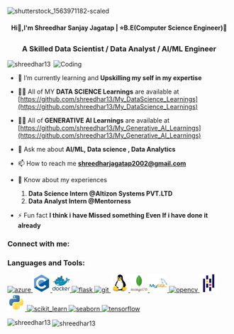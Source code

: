 ![shutterstock_1563971182-scaled](https://github.com/shreedhar13/Fassos_Data_Cleaning_And_Analysis_Using_SQL_Queries/assets/153434680/bc37ade6-a2e7-4efc-9802-de11083b3964)
<h4 align="center">Hi👋,I'm Shreedhar Sanjay Jagatap | ⭐B.E(Computer Science Engineer)💫</h4>
<h3 align="center">A Skilled Data Scientist / Data Analyst / AI/ML Engineer </h3>
<img align="right" alt="Coding" width="400" src="https://miro.medium.com/v2/resize:fit:900/1*YCrp0Z8mAOe2IUV9XmlEDw.gif">

<p align="left"> <img src="https://komarev.com/ghpvc/?username=shreedhar13&label=Profile%20views&color=0e75b6&style=flat" alt="shreedhar13" /> </p>

- 🌱 I’m currently learning and **Upskilling my self in my expertise**

- 👨‍💻 All of MY **DATA SCIENCE Learnings** are available at [https://github.com/shreedhar13/My_DataScience_Learnings](https://github.com/shreedhar13/My_DataScience_Learnings)

- 👨‍💻 All of **GENERATIVE AI Learnings** are available at [https://github.com/shreedhar13/My_Generative_AI_Learnings](https://github.com/shreedhar13/My_Generative_AI_Learnings)

- 💬 Ask me about **AI/ML, Data science , Data Analytics**

- 📫 How to reach me **shreedharjagatap2002@gmail.com**

- 📄 Know about my experiences
     <ol>
          <li><b>Data Science Intern @Altizon Systems PVT.LTD</b></li>
          <li><b>Data Analyst Intern @Mentorness</b></li>
     </ol> 

- ⚡ Fun fact **I think i have Missed something Even If i have done it already**

<h3 align="left">Connect with me:</h3>
<p align="left">
</p>

<h3 align="left">Languages and Tools:</h3>
<p align="left"> <a href="https://azure.microsoft.com/en-in/" target="_blank" rel="noreferrer"> <img src="https://www.vectorlogo.zone/logos/microsoft_azure/microsoft_azure-icon.svg" alt="azure" width="40" height="40"/> </a> <a href="https://www.cprogramming.com/" target="_blank" rel="noreferrer"> <img src="https://raw.githubusercontent.com/devicons/devicon/master/icons/c/c-original.svg" alt="c" width="40" height="40"/> </a> <a href="https://www.docker.com/" target="_blank" rel="noreferrer"> <img src="https://raw.githubusercontent.com/devicons/devicon/master/icons/docker/docker-original-wordmark.svg" alt="docker" width="40" height="40"/> </a> <a href="https://flask.palletsprojects.com/" target="_blank" rel="noreferrer"> <img src="https://www.vectorlogo.zone/logos/pocoo_flask/pocoo_flask-icon.svg" alt="flask" width="40" height="40"/> </a> <a href="https://git-scm.com/" target="_blank" rel="noreferrer"> <img src="https://www.vectorlogo.zone/logos/git-scm/git-scm-icon.svg" alt="git" width="40" height="40"/> </a> <a href="https://www.linux.org/" target="_blank" rel="noreferrer"> <img src="https://raw.githubusercontent.com/devicons/devicon/master/icons/linux/linux-original.svg" alt="linux" width="40" height="40"/> </a> <a href="https://www.mongodb.com/" target="_blank" rel="noreferrer"> <img src="https://raw.githubusercontent.com/devicons/devicon/master/icons/mongodb/mongodb-original-wordmark.svg" alt="mongodb" width="40" height="40"/> </a> <a href="https://www.mysql.com/" target="_blank" rel="noreferrer"> <img src="https://raw.githubusercontent.com/devicons/devicon/master/icons/mysql/mysql-original-wordmark.svg" alt="mysql" width="40" height="40"/> </a> <a href="https://opencv.org/" target="_blank" rel="noreferrer"> <img src="https://www.vectorlogo.zone/logos/opencv/opencv-icon.svg" alt="opencv" width="40" height="40"/> </a> <a href="https://pandas.pydata.org/" target="_blank" rel="noreferrer"> <img src="https://raw.githubusercontent.com/devicons/devicon/2ae2a900d2f041da66e950e4d48052658d850630/icons/pandas/pandas-original.svg" alt="pandas" width="40" height="40"/> </a> <a href="https://www.python.org" target="_blank" rel="noreferrer"> <img src="https://raw.githubusercontent.com/devicons/devicon/master/icons/python/python-original.svg" alt="python" width="40" height="40"/> </a> <a href="https://scikit-learn.org/" target="_blank" rel="noreferrer"> <img src="https://upload.wikimedia.org/wikipedia/commons/0/05/Scikit_learn_logo_small.svg" alt="scikit_learn" width="40" height="40"/> </a> <a href="https://seaborn.pydata.org/" target="_blank" rel="noreferrer"> <img src="https://seaborn.pydata.org/_images/logo-mark-lightbg.svg" alt="seaborn" width="40" height="40"/> </a> <a href="https://www.tensorflow.org" target="_blank" rel="noreferrer"> <img src="https://www.vectorlogo.zone/logos/tensorflow/tensorflow-icon.svg" alt="tensorflow" width="40" height="40"/> </a> </p>

<p><img align="left" src="https://github-readme-stats.vercel.app/api/top-langs?username=shreedhar13&show_icons=true&locale=en&layout=compact" alt="shreedhar13" /></p>

<p>&nbsp;<img align="center" src="https://github-readme-stats.vercel.app/api?username=shreedhar13&show_icons=true&locale=en" alt="shreedhar13" /></p>

